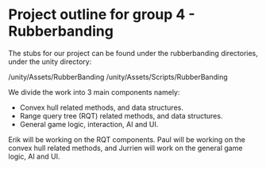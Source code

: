 # Project outline for group 4 - Rubberbanding

The stubs for our project can be found under the rubberbanding directories, under the unity directory:

/unity/Assets/RubberBanding
/unity/Assets/Scripts/RubberBanding

We divide the work into 3 main components namely:

- Convex hull related methods, and data structures.
- Range query tree (RQT) related methods, and data structures.
- General game logic, interaction, AI and UI.

Erik will be working on the RQT components. Paul will be working on the convex hull related methods, and Jurrien will work on the general game logic, AI and UI.
